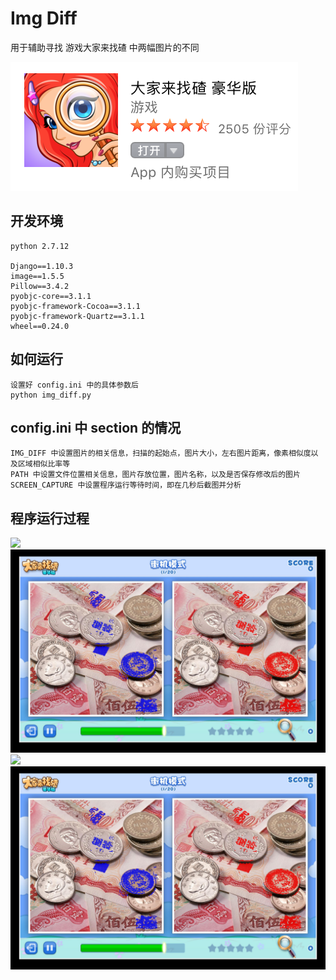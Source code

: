 # Img Diff

用于辅助寻找 游戏大家来找碴 中两幅图片的不同 

<img src="./img/3.png" />

## 开发环境
    
    python 2.7.12
    
    Django==1.10.3
    image==1.5.5
    Pillow==3.4.2
    pyobjc-core==3.1.1
    pyobjc-framework-Cocoa==3.1.1
    pyobjc-framework-Quartz==3.1.1
    wheel==0.24.0

## 如何运行

	设置好 config.ini 中的具体参数后
	python img_diff.py

## config.ini 中 section 的情况

    IMG_DIFF 中设置图片的相关信息，扫描的起始点，图片大小，左右图片距离，像素相似度以及区域相似比率等
    PATH 中设置文件位置相关信息，图片存放位置，图片名称，以及是否保存修改后的图片
    SCREEN_CAPTURE 中设置程序运行等待时间，即在几秒后截图并分析
    
## 程序运行过程

<img src="./img/1-1.png">
<img src="./img/1-2.jpg">
<img src="./img/1-1.png">
<img src="./img/1-2.jpg">